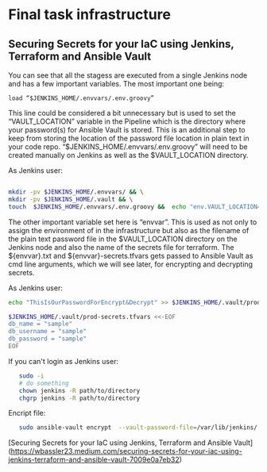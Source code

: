 # Final task infrastructure

## Securing Secrets for your IaC using Jenkins, Terraform and Ansible Vault

You can see that all the stagess are executed from a single Jenkins node and has a few important variables. The most important one being:

`load “$JENKINS_HOME/.envvars/.env.groovy”`

This line could be considered a bit unnecessary but is used to set the “VAULT_LOCATION” variable in the Pipeline which is the directory where your password(s) for Ansible Vault is stored. This is an additional step to keep from storing the location of the password file location in plain text in your code repo. “$JENKINS_HOME/.envvars/.env.groovy” will need to be created manually on Jenkins as well as the $VAULT_LOCATION directory.

As Jenkins user:

```sh

mkdir -pv $JENKINS_HOME/.envvars/ && \
mkdir -pv $JENKINS_HOME/.vault && \
touch  $JENKINS_HOME/.envvars/.env.groovy &&  echo "env.VAULT_LOCATION="$JENKINS_HOME/.vault"" >> $JENKINS_HOME/.envvars/.env.groovy

```

The other important variable set here is “envvar”. This is used as not only to assign the environment of in the infrastructure but also as the filename of the plain text password file in the $VAULT_LOCATION directory on the Jenkins node and also the name of the secrets file for terraform. The ${envvar}.txt and ${envvar}-secrets.tfvars gets passed to Ansible Vault as cmd line arguments, which we will see later, for encrypting and decrypting secrets.

As Jenkins user:
```sh
echo "ThisIsOurPasswordForEncrypt&Decrypt" >> $JENKINS_HOME/.vault/prod.txt 

$JENKINS_HOME/.vault/prod-secrets.tfvars <<-EOF
db_name = "sample"
db_username = "sample" 
db_password = "sample"
EOF


```
If you can't login as Jenkins user:

```sh
   sudo -i
   # do something
   chown jenkins -R path/to/directory
   chgrp jenkins -R path/to/directory
```

Encript file:

```sh
   sudo ansible-vault encrypt  --vault-password-file=/var/lib/jenkins/.vault/prod.txt   /var/lib/jenkins/.vault/prod-secrets.tfvars
```

[Securing Secrets for your IaC using Jenkins, Terraform and Ansible Vault] (https://wbassler23.medium.com/securing-secrets-for-your-iac-using-jenkins-terraform-and-ansible-vault-7009e0a7eb32)
